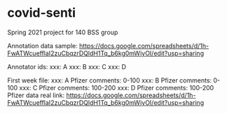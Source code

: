 # covid-senti
Spring 2021 project for 140 BSS group

Annotation data sample:
  https://docs.google.com/spreadsheets/d/1h-FwATWcuefflaI2zuCbqzrDQldH1Tq_b6kg0mWiyOI/edit?usp=sharing

Annotator ids:
xxx: A
xxx: B
xxx: C
xxx: D

First week file:
xxx: A 
  Pfizer comments: 0-100
xxx: B
  Pfizer comments: 0-100
xxx: C
  Pfizer comments: 100-200
xxx: D
  Pfizer comments: 100-200
Pfizer data real link:
  https://docs.google.com/spreadsheets/d/1h-FwATWcuefflaI2zuCbqzrDQldH1Tq_b6kg0mWiyOI/edit?usp=sharing
